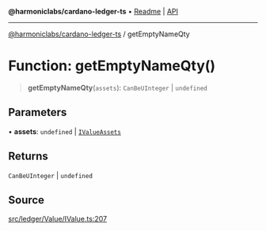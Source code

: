 **@harmoniclabs/cardano-ledger-ts** • [Readme](../Introduction.md) \| [API](../globals.md)

***

[@harmoniclabs/cardano-ledger-ts](../Introduction.md) / getEmptyNameQty

# Function: getEmptyNameQty()

> **getEmptyNameQty**(`assets`): `CanBeUInteger` \| `undefined`

## Parameters

• **assets**: `undefined` \| [`IValueAssets`](../type-aliases/IValueAssets.md)

## Returns

`CanBeUInteger` \| `undefined`

## Source

[src/ledger/Value/IValue.ts:207](https://github.com/HarmonicLabs/cardano-ledger-ts/blob/d1659b0/src/ledger/Value/IValue.ts#L207)

